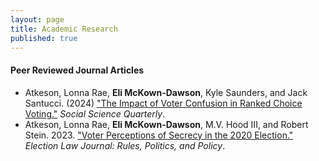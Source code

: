 ```yaml
---
layout: page
title: Academic Research
published: true
---
```


#### Peer Reviewed Journal Articles

- Atkeson, Lonna Rae, **Eli McKown-Dawson**, Kyle Saunders, and Jack Santucci. (2024) ["The Impact of Voter Confusion in Ranked Choice Voting."](https://onlinelibrary.wiley.com/doi/10.1111/ssqu.13366) *Social Science Quarterly*.
- Atkeson, Lonna Rae, **Eli McKown-Dawson**, M.V. Hood III, and Robert Stein. 2023. ["Voter Perceptions of Secrecy in the 2020 Election."](https://doi.org/10.1089/elj.2022.0064) *Election Law Journal: Rules, Politics, and Policy*.
